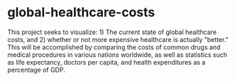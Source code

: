 global-healthcare-costs
=======================

This project seeks to visualize: 1) The current state of global healthcare costs, and 2) whether or not more expensive healthcare is actually "better." This will be accomplished by comparing the costs of common drugs and medical procedures in various nations worldwide, as well as statistics such as life expectancy, doctors per capita, and health expenditures as a percentage of GDP.
